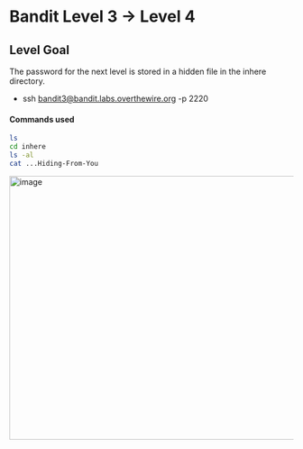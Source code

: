 # Bandit Level 3 → Level 4

## Level Goal
The password for the next level is stored in a hidden file in the inhere directory.

- ssh bandit3@bandit.labs.overthewire.org -p 2220

#### Commands used
```bash
ls
cd inhere
ls -al
cat ...Hiding-From-You
```

<img width="1044" height="468" alt="image" src="https://github.com/user-attachments/assets/46661065-6771-4e01-a371-8266fc6e2cb2" />
